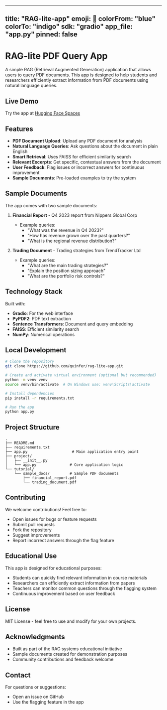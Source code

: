    ---
   title: "RAG-lite-app"
   emoji: 🚀
   colorFrom: "blue"
   colorTo: "indigo"
   sdk: "gradio"
   app_file: "app.py"
   pinned: false
   ---

# RAG-lite PDF Query App

A simple RAG (Retrieval Augmented Generation) application that allows users to query PDF documents. This app is designed to help students and researchers efficiently extract information from PDF documents using natural language queries.

## Live Demo
Try the app at [Hugging Face Spaces](https://huggingface.co/spaces/quinfer/rag-lite-app)

## Features
- **PDF Document Upload**: Upload any PDF document for analysis
- **Natural Language Queries**: Ask questions about the document in plain English
- **Smart Retrieval**: Uses FAISS for efficient similarity search
- **Relevant Excerpts**: Get specific, contextual answers from the document
- **User Feedback**: Flag issues or incorrect answers for continuous improvement
- **Sample Documents**: Pre-loaded examples to try the system

## Sample Documents
The app comes with two sample documents:
1. **Financial Report** - Q4 2023 report from Nippers Global Corp
   - Example queries:
     - "What was the revenue in Q4 2023?"
     - "How has revenue grown over the past quarters?"
     - "What is the regional revenue distribution?"

2. **Trading Document** - Trading strategies from TrendTracker Ltd
   - Example queries:
     - "What are the main trading strategies?"
     - "Explain the position sizing approach"
     - "What are the portfolio risk controls?"

## Technology Stack
Built with:
- **Gradio**: For the web interface
- **PyPDF2**: PDF text extraction
- **Sentence Transformers**: Document and query embedding
- **FAISS**: Efficient similarity search
- **NumPy**: Numerical operations

## Local Development

```bash
# Clone the repository
git clone https://github.com/quinfer/rag-lite-app.git

# Create and activate virtual environment (optional but recommended)
python -m venv venv
source venv/bin/activate  # On Windows use: venv\Scripts\activate

# Install dependencies
pip install -r requirements.txt

# Run the app
python app.py
```

## Project Structure
```
.
├── README.md
├── requirements.txt
├── app.py                    # Main application entry point
├── project/
│   ├── __init__.py
│   └── app.py               # Core application logic
└── tutorial/
    └── sample_docs/         # Sample PDF documents
        ├── financial_report.pdf
        └── trading_document.pdf
```

## Contributing
We welcome contributions! Feel free to:
- Open issues for bugs or feature requests
- Submit pull requests
- Fork the repository
- Suggest improvements
- Report incorrect answers through the flag feature

## Educational Use
This app is designed for educational purposes:
- Students can quickly find relevant information in course materials
- Researchers can efficiently extract information from papers
- Teachers can monitor common questions through the flagging system
- Continuous improvement based on user feedback

## License
MIT License - feel free to use and modify for your own projects.

## Acknowledgments
- Built as part of the RAG systems educational initiative
- Sample documents created for demonstration purposes
- Community contributions and feedback welcome

## Contact
For questions or suggestions:
- Open an issue on GitHub
- Use the flagging feature in the app

